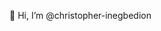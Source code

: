 👋 Hi, I’m @christopher-inegbedion
<!---
christopher-inegbedion/christopher-inegbedion is a ✨ special ✨ repository because its `README.md` (this file) appears on your GitHub profile.
You can click the Preview link to take a look at your changes.
--->
